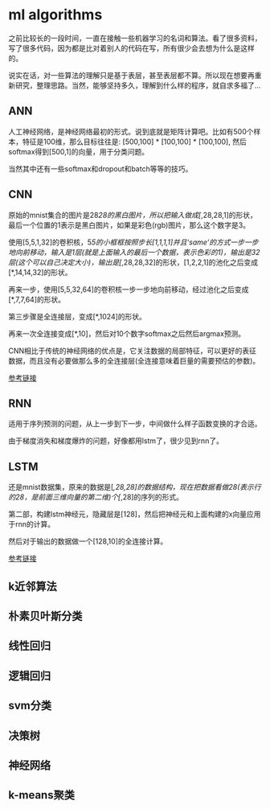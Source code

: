 # ml algorithms

之前比较长的一段时间，一直在接触一些机器学习的名词和算法。看了很多资料，写了很多代码，因为都是比对着别人的代码在写，所有很少会去想为什么是这样的。

说实在话，对一些算法的理解只是基于表层，甚至表层都不算。所以现在想要再重新研究，整理思路。当然，能够坚持多久，理解到什么样的程序，就自求多福了...

## ANN

人工神经网络，是神经网络最初的形式。说到底就是矩阵计算吧。比如有500个样本，特征是100维，那么目标往往是: [500,100] * [100,100] * [100,100], 然后softmax得到[500,1]的向量，用于分类问题。

当然其中还有一些softmax和dropout和batch等等的技巧。

## CNN

原始的mnist集合的图片是28*28的黑白图片，所以把输入做成[*,28,28,1]的形状，最后一个位置的1表示是黑白图片，如果是彩色(rgb)图片，那么这个数字是3。

使用[5,5,1,32]的卷积核，5*5的小框框按照步长[1,1,1,1]并且‘same’的方式一步一步地向前移动，输入是1层(就是上面输入的最后一个数据，表示色彩的1)，输出是32层(这个可以自己决定大小)，输出是[*,28,28,32]的形状，[1,2,2,1]的池化之后变成[*,14,14,32]的形状。

再来一步，使用[5,5,32,64]的卷积核一步一步地向前移动，经过池化之后变成[*,7,7,64]的形状。

第三步骤是全连接层，变成[*,1024]的形状。

再来一次全连接变成[*,10]，然后对10个数字softmax之后然后argmax预测。

CNN相比于传统的神经网络的优点是，它关注数据的局部特征，可以更好的表征数据，而且没有必要做那么多的全连接层(全连接意味着巨量的需要预估的参数)。

[参考链接](https://zhuanlan.zhihu.com/p/26139876)

## RNN

适用于序列预测的问题，从上一步到下一步，中间做什么样子函数变换的才合适。

由于梯度消失和梯度爆炸的问题，好像都用lstm了，很少见到rnn了。

## LSTM

还是mnist数据集，原来的数据是[*,28,28]的数据结构，现在把数据看做28(表示行的28，是前面三维向量的第二维)个[*,28]的序列的形式。

第二部，构建lstm神经元，隐藏层是[128]，然后把神经元和上面构建的x向量应用于rnn的计算。

然后对于输出的数据做一个[128,10]的全连接计算。

[参考链接](http://www.jianshu.com/p/cc088fcb66e5)

## k近邻算法

## 朴素贝叶斯分类

## 线性回归

## 逻辑回归

## svm分类

## 决策树

## 神经网络

## k-means聚类